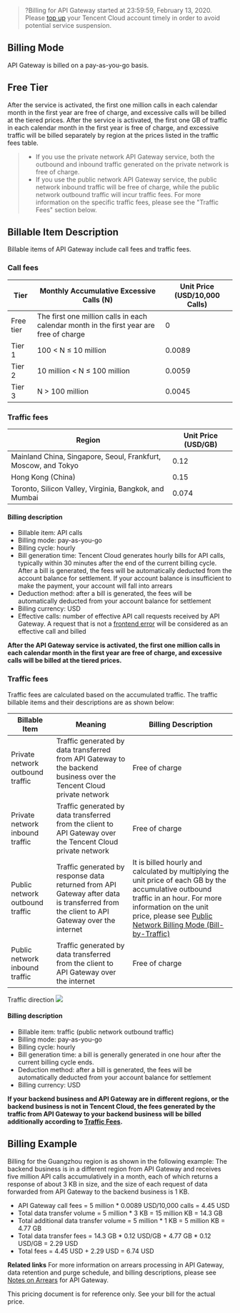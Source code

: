 >?Billing for API Gateway started at 23:59:59, February 13, 2020. Please [top up](https://console.cloud.tencent.com/expense/recharge) your Tencent Cloud account timely in order to avoid potential service suspension.

## Billing Mode
API Gateway is billed on a pay-as-you-go basis.

## Free Tier
After the service is activated, the first one million calls in each calendar month in the first year are free of charge, and excessive calls will be billed at the tiered prices.
After the service is activated, the first one GB of traffic in each calendar month in the first year is free of charge, and excessive traffic will be billed separately by region at the prices listed in the traffic fees table.

>
> - If you use the private network API Gateway service, both the outbound and inbound traffic generated on the private network is free of charge.
> - If you use the public network API Gateway service, the public network inbound traffic will be free of charge, while the public network outbound traffic will incur traffic fees. For more information on the specific traffic fees, please see the "Traffic Fees" section below.

## Billable Item Description
Billable items of API Gateway include call fees and traffic fees.


### Call fees
| Tier | Monthly Accumulative Excessive Calls (N) | Unit Price (USD/10,000 Calls) |
|---------|---------|---------|
| Free tier | The first one million calls in each calendar month in the first year are free of charge | 0 |
| Tier 1 |  100 < N ≤ 10 million | 0.0089 |
| Tier 2 | 10 million < N ≤ 100 million | 0.0059 |
| Tier 3 | N > 100 million | 0.0045 |

### Traffic fees
| Region                                      | Unit Price (USD/GB) |
|-------------------------------------------|----------------------|
| Mainland China, Singapore, Seoul, Frankfurt, Moscow, and Tokyo | 0.12                 |
| Hong Kong (China)                                  | 0.15                 |
| Toronto, Silicon Valley, Virginia, Bangkok, and Mumbai            | 0.074                |


#### Billing description
- Billable item: API calls
- Billing mode: pay-as-you-go
- Billing cycle: hourly
- Bill generation time: Tencent Cloud generates hourly bills for API calls, typically within 30 minutes after the end of the current billing cycle. After a bill is generated, the fees will be automatically deducted from the account balance for settlement. If your account balance is insufficient to make the payment, your account will fall into arrears
- Deduction method: after a bill is generated, the fees will be automatically deducted from your account balance for settlement
- Billing currency: USD
- Effective calls: number of effective API call requests received by API Gateway. A request that is not a [frontend error](https://intl.cloud.tencent.com/document/product/628/31717) will be considered as an effective call and billed

**After the API Gateway service is activated, the first one million calls in each calendar month in the first year are free of charge, and excessive calls will be billed at the tiered prices.**

<span id="llfy"></span>

### Traffic fees
Traffic fees are calculated based on the accumulated traffic. The traffic billable items and their descriptions are as shown below:

| Billable Item    | Meaning                                                   | Billing Description                                                     |
| ---------- | ------------------------------------------------------------ | ------------------------------------------------------------ |
| Private network outbound traffic | Traffic generated by data transferred from API Gateway to the backend business over the Tencent Cloud private network        | Free of charge                                                         |
| Private network inbound traffic | Traffic generated by data transferred from the client to API Gateway over the Tencent Cloud private network          | Free of charge                                                         |
| Public network outbound traffic | Traffic generated by response data returned from API Gateway after data is transferred from the client to API Gateway over the internet | It is billed hourly and calculated by multiplying the unit price of each GB by the accumulative outbound traffic in an hour. For more information on the unit price, please see [Public Network Billing Mode (Bill-by-Traffic)](https://buy.cloud.tencent.com/price/idc) |
| Public network inbound traffic | Traffic generated by data transferred from the client to API Gateway over the internet              | Free of charge                                                         |


Traffic direction
![](https://main.qcloudimg.com/raw/8d816cd1a15d788a53a3eecb06eb94c4.png)
#### Billing description
- Billable item: traffic (public network outbound traffic)
- Billing mode: pay-as-you-go 
- Billing cycle: hourly
- Bill generation time: a bill is generally generated in one hour after the current billing cycle ends.
- Deduction method: after a bill is generated, the fees will be automatically deducted from your account balance for settlement
- Billing currency: USD

**If your backend business and API Gateway are in different regions, or the backend business is not in Tencent Cloud, the fees generated by the traffic from API Gateway to your backend business will be billed additionally according to [Traffic Fees](#llfy).**

## Billing Example
Billing for the Guangzhou region is as shown in the following example:
The backend business is in a different region from API Gateway and receives five million API calls accumulatively in a month, each of which returns a response of about 3 KB in size, and the size of each request of data forwarded from API Gateway to the backend business is 1 KB.
- API Gateway call fees = 5 million * 0.0089 USD/10,000 calls = 4.45 USD
- Total data transfer volume = 5 million * 3 KB = 15 million KB = 14.3 GB
- Total additional data transfer volume = 5 million * 1 KB = 5 million KB = 4.77 GB
- Total data transfer fees = 14.3 GB * 0.12 USD/GB + 4.77 GB * 0.12 USD/GB = 2.29 USD
- Total fees = 4.45 USD + 2.29 USD = 6.74 USD

**Related links**
For more information on arrears processing in API Gateway, data retention and purge schedule, and billing descriptions, please see [Notes on Arrears](https://intl.cloud.tencent.com/document/product/628/11934) for API Gateway.

This pricing document  is for reference only. See your bill for the actual price.
